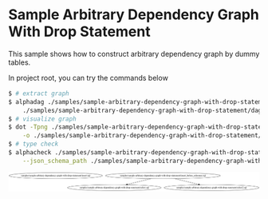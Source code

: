 # Sample Arbitrary Dependency Graph With Drop Statement

This sample shows how to construct arbitrary dependency graph by dummy tables.

In project root, you can try the commands below

```bash
$ # extract graph
$ alphadag ./samples/sample-arbitrary-dependency-graph-with-drop-statement/ --output_path \
    ./samples/sample-arbitrary-dependency-graph-with-drop-statement/dag.dot
$ # visualize graph
$ dot -Tpng ./samples/sample-arbitrary-dependency-graph-with-drop-statement/dag.dot \
    -o ./samples/sample-arbitrary-dependency-graph-with-drop-statement/dag.png
$ # type check
$ alphacheck ./samples/sample-arbitrary-dependency-graph-with-drop-statement/dag.dot \
    --json_schema_path ./samples/sample-arbitrary-dependency-graph-with-drop-statement/schema.json
```

![dag.png](./dag.png)
